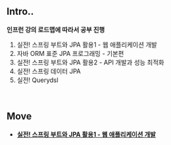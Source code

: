 ## Intro..

**인프런 강의 로드맵에 따라서 공부 진행**

1. 실전! 스프링 부트와 JPA 활용1 - 웹 애플리케이션 개발
2. 자바 ORM 표준 JPA 프로그래밍 - 기본편
3. 실전! 스프링 부트와 JPA 활용2 - API 개발과 성능 최적화
4. 실전! 스프링 데이터 JPA
5. 실전! Querydsl

<br>

## Move

* **[실전! 스프링 부트와 JPA 활용1 - 웹 애플리케이션 개발](./spring_study_1)**

